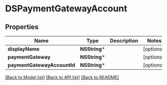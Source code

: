 # DSPaymentGatewayAccount

## Properties
Name | Type | Description | Notes
------------ | ------------- | ------------- | -------------
**displayName** | **NSString*** |  | [optional] 
**paymentGateway** | **NSString*** |  | [optional] 
**paymentGatewayAccountId** | **NSString*** |  | [optional] 

[[Back to Model list]](../README.md#documentation-for-models) [[Back to API list]](../README.md#documentation-for-api-endpoints) [[Back to README]](../README.md)


